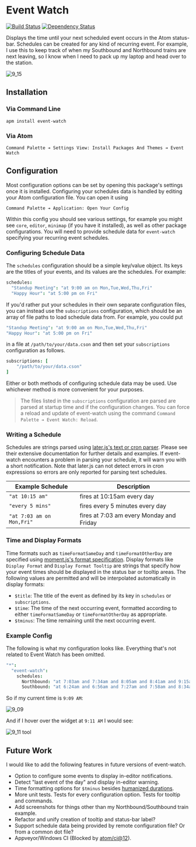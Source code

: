 # Event Watch

[![Build Status](https://travis-ci.org/lexicalunit/event-watch.svg?branch=master)](https://travis-ci.org/lexicalunit/event-watch) [![Dependency Status](https://david-dm.org/lexicalunit/event-watch.svg)](https://david-dm.org/lexicalunit/event-watch)

Displays the time until your next scheduled event occurs in the Atom status-bar. Schedules can be created for any kind of recurring event. For example, I use this to keep track of when my Southbound and Northbound trains are next leaving, so I know when I need to pack up my laptop and head over to the station.

![9_15](https://cloud.githubusercontent.com/assets/1903876/7494968/8f9965f8-f3d0-11e4-84e4-e884f70065b5.png)

## Installation

### Via Command Line

```shell
apm install event-watch
```

### Via Atom

```
Command Palette ➔ Settings View: Install Packages And Themes ➔ Event Watch
```

## Configuration

Most configuration options can be set by opening this package's settings once it is installed. Configuring your schedules data is handled by editing your Atom configuration file. You can open it using

```
Command Palette ➔ Application: Open Your Config
```

Within this config you should see various settings, for example you might see `core`, `editor`, `minimap` (if you have it installed), as well as other package configurations. You will need to provide schedule data for `event-watch` specifying your recurring event schedules.

### Configuring Schedule Data

The `schedules` configuration should be a simple key/value object. Its keys are the titles of your events, and its values are the schedules. For example:

```cson
schedules:
  "Standup Meeting": "at 9:00 am on Mon,Tue,Wed,Thu,Fri"
  "Happy Hour": "at 5:00 pm on Fri"
```

If you'd rather put your schedules in their own separate configuration files, you can instead use the `subscriptions` configuration, which should be an array of file paths to load schedule data from. For example, you could put

```cson
"Standup Meeting": "at 9:00 am on Mon,Tue,Wed,Thu,Fri"
"Happy Hour": "at 5:00 pm on Fri"
```

in a file at `/path/to/your/data.cson` and then set your `subscriptions` configuration as follows.

```cson
subscriptions: [
    "/path/to/your/data.cson"
]
```

Either or both methods of configuring schedule data may be used. Use whichever method is more convenient for your purposes.

> The files listed in the `subscriptions` configuration are parsed are parsed at startup time and if the configuration changes. You can force a reload and update of event-watch using the command `Command Palette ➔ Event Watch: Reload`.

### Writing a Schedule

Schedules are strings parsed using [later.js's text or cron parser](http://bunkat.github.io/later/parsers.html#text). Please see their extensive documentation for further details and examples. If event-watch encounters a problem in parsing your schedule, it will warn you with a short notification. Note that later.js can not detect errors in cron expressions so errors are only reported for parsing text schedules.

| Example Schedule | Description |
| ---------------- | ----------- |
| `"at 10:15 am"`  | fires at 10:15am every day |
| `"every 5 mins"` | fires every 5 minutes every day |
| `"at 7:03 am on Mon,Fri"` | fires at 7:03 am every Monday and Friday |

### Time and Display Formats

Time formats such as `timeFormatSameDay` and `timeFormatOtherDay` are specified using [moment.js's format specification](http://momentjs.com/docs/#/displaying/format/). Display formats like `Display Format` and `Display Format Tooltip` are strings that specify how your event times should be displayed in the status bar or tooltip areas. The following values are permitted and will be interpolated automatically in display formats:

- `$title`: The title of the event as defined by its key in `schedules` or `subscriptions`.
- `$time`: The time of the next occurring event, formatted according to either `timeFormatSameDay` or `timeFormatOtherDay` as appropriate.
- `$tminus`: The time remaining until the next occurring event.

### Example Config

The following is what my configuration looks like. Everything that's not related to Event Watch has been omitted.

```cson
"*":
  "event-watch":
    schedules:
      Northbound: "at 7:03am and 7:34am and 8:05am and 8:41am and 9:15am and 9:44am and 10:15am and 11:15am and 12:15am and  1:15pm and 2:15pm and 3:15pm and 3:44pm and 4:19pm and 4:55pm and 5:27pm and 5:57pm and 6:30pm on Mon,Tue,Wed,Thu,Fri also at 7:30pm and 8:30pm and 9:30pm and 10:30pm and 11:30pm on Fri also at 12:30am on Sat also at 4:41pm and 5:15pm and 5:15pm and 5:49pm and 6:23pm and 6:57pm and 7:31pm and 8:05pm and 8:39pm and 9:13pm and 9:47pm and 10:21pm and 10:55pm and 11:29pm on Sat also at 12:03am on Sun"
      Southbound: "at 6:24am and 6:56am and 7:27am and 7:58am and 8:34am and 9:09am and  9:38am and 10:38am and 11:38am and 12:38am and 1:38pm and 2:38pm and 3:09pm and 3:38pm and 4:13pm and 4:43pm and 5:19pm and 5:51pm on Mon,Tue,Wed,Thu,Fri also at 6:53pm and 7:53pm and 8:24pm and 9:24pm and 10:24pm and 11:24pm on Fri also at 4:00pm and 4:34pm and 5:08pm and 5:42pm and 6:16pm and 6:50pm and 7:24pm and 7:58pm and 8:32pm and 9:06pm and 9:40pm and 10:14pm and 10:48pm and 11:22pm on Sat"
```

So if my current time is `9:09 AM`:

![9_09](https://cloud.githubusercontent.com/assets/1903876/7494974/9435bee0-f3d0-11e4-8000-705086a56860.png)

And if I hover over the widget at `9:11 AM` I would see:

![9_11 tool](https://cloud.githubusercontent.com/assets/1903876/7494970/91ba24e4-f3d0-11e4-9d25-aacc276a1eb7.png)

## Future Work

I would like to add the following features in future versions of event-watch.

- Option to configure some events to display in-editor notifications.
- Detect "last event of the day" and display in-editor warning.
- Time formatting options for `$tminus` besides [humanized durations](http://momentjs.com/docs/#/durations/humanize/).
- More unit tests. Tests for every configuration option. Tests for tooltip and commands.
- Add screenshots for things other than my Northbound/Southbound train example.
- Refactor and unify creation of tooltip and status-bar label?
- Support schedule data being provided by remote configuration file? Or from a common dot file?
- Appveyor/Windows CI (Blocked by [atom/ci@12](https://github.com/atom/ci/pull/12)).
